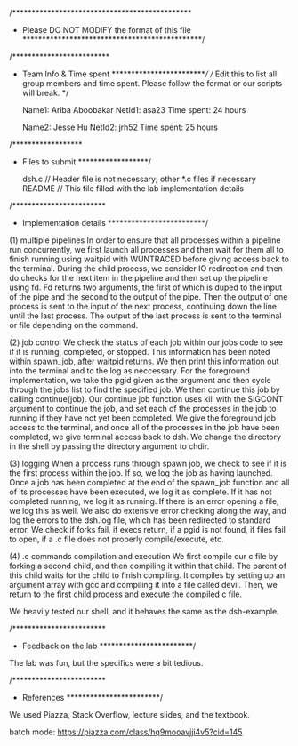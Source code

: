/**********************************************
 * Please DO NOT MODIFY the format of this file
 **********************************************/

/*************************
 * Team Info & Time spent
 *************************/
/*
	Edit this to list all group members and time spent.
	Please follow the format or our scripts will break. 
*/

	Name1: Ariba Aboobakar
	NetId1: asa23
	Time spent: 24 hours

	Name2: Jesse Hu
	NetId2: jrh52
	Time spent: 25 hours

/******************
 * Files to submit
 ******************/

	dsh.c 	// Header file is not necessary; other *.c files if necessary
	README	// This file filled with the lab implementation details

/************************
 * Implementation details
 *************************/

(1) multiple pipelines  In order to ensure that all processes within a pipeline
run concurrently, we first launch all processes and then wait for them all to
finish running using waitpid with WUNTRACED before giving access
back to the terminal. During the child process, we consider  IO redirection and
then do checks for the next item in the pipeline and then set up the pipeline
using fd. Fd returns two arguments, the  first of which is duped to the input of
the pipe and the second to the output of the pipe. Then the output of one
process is sent to the input of the next process, continuing down the line
until the last process. The output of the last process is sent to the terminal 
or file depending on the command.

(2) job control We check the status of each job within our jobs code to see if
it is running, completed, or stopped. This information has been noted within
spawn_job, after waitpid returns. We then print this information out into the
terminal and to the log as neccessary. For the foreground implementation, we
take the pgid given as the argument and then cycle through the jobs list to
find the specified job. We then continue this job by calling continue(job). Our
continue job function uses kill with the SIGCONT argument to continue the job,
and set each of the processes in the job to running if they have not yet been
completed. We give the foreground job access to the terminal, and once all of
the processes in the job have been completed, we give terminal access back to
dsh. We change the directory in the shell by passing the directory argument to
chdir.

(3) logging When a process runs through spawn job, we check to see if it is the
first process within the job. If so, we log the job as having launched. Once a
job has been completed at the end of the spawn_job function and all of its
processes have been executed, we log it as complete. If it has  not completed
running, we log it as running. If there is an error opening a file, we log this
as well. We also do extensive error checking along  the way, and log the errors
to the dsh.log file, which has been redirected to standard error. We check if
forks fail, if execs return, if a pgid  is not found, if files fail to open, if
a .c file does not properly compile/execute, etc.

(4) .c commands compilation and execution We first compile our c file by forking
a second child, and then compiling it within that child. The parent of this
child waits for the  child to finish compiling. It compiles by setting up an
argument array with gcc and compiling it into a file called devil. Then, we
return to  the first child process and execute the compiled c file.

We heavily tested our shell, and it behaves the same as the dsh-example.

/************************
 * Feedback on the lab
 ************************/

The lab was fun, but the specifics were a bit tedious. 


/************************
 * References
 ************************/

We used Piazza, Stack Overflow, lecture slides, and the textbook.

batch mode: https://piazza.com/class/hq9mooavjji4v5?cid=145